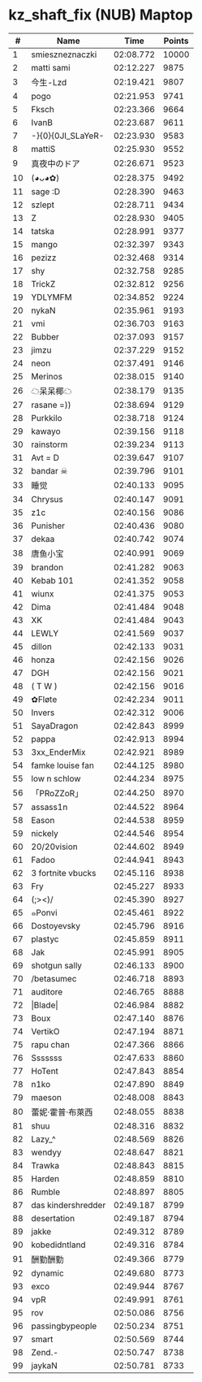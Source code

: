 # kz_shaft_fix (NUB) Maptop

|  # | Name | Time | Points |
|-------------- | -------------- | -------------- | -------------- | 
| 1 | smieszneznaczki | 02:08.772 | 10000 | 
| 2 | matti sami | 02:12.227 | 9875 | 
| 3 | 今生-Lzd | 02:19.421 | 9807 | 
| 4 | pogo | 02:21.953 | 9741 | 
| 5 | Fksch | 02:23.366 | 9664 | 
| 6 | IvanB | 02:23.687 | 9611 | 
| 7 | -}{0}{0JI_SLaYeR- | 02:23.930 | 9583 | 
| 8 | mattiS | 02:25.930 | 9552 | 
| 9 | 真夜中のドア | 02:26.671 | 9523 | 
| 10 | (◕ᴗ◕✿) | 02:28.375 | 9492 | 
| 11 | sage :D | 02:28.390 | 9463 | 
| 12 | szlept | 02:28.711 | 9434 | 
| 13 | Z | 02:28.930 | 9405 | 
| 14 | tatska | 02:28.991 | 9377 | 
| 15 | mango | 02:32.397 | 9343 | 
| 16 | pezizz | 02:32.468 | 9314 | 
| 17 | shy | 02:32.758 | 9285 | 
| 18 | TrickZ | 02:32.812 | 9256 | 
| 19 | YDLYMFM | 02:34.852 | 9224 | 
| 20 | nykaN | 02:35.961 | 9193 | 
| 21 | vmi | 02:36.703 | 9163 | 
| 22 | Bubber | 02:37.093 | 9157 | 
| 23 | jimzu | 02:37.229 | 9152 | 
| 24 | neon | 02:37.491 | 9146 | 
| 25 | Merinos | 02:38.015 | 9140 | 
| 26 | ☁呆呆椰☁ | 02:38.179 | 9135 | 
| 27 | rasane =)) | 02:38.694 | 9129 | 
| 28 | Purkkilo | 02:38.718 | 9124 | 
| 29 | kawayo | 02:39.156 | 9118 | 
| 30 | rainstorm | 02:39.234 | 9113 | 
| 31 | Avt = D | 02:39.647 | 9107 | 
| 32 | bandar ☠ | 02:39.796 | 9101 | 
| 33 | 睡觉 | 02:40.133 | 9095 | 
| 34 | Chrysus | 02:40.147 | 9091 | 
| 35 | z1c | 02:40.156 | 9086 | 
| 36 | Punisher | 02:40.436 | 9080 | 
| 37 | dekaa | 02:40.742 | 9074 | 
| 38 | 唐鱼小宝 | 02:40.991 | 9069 | 
| 39 | brandon | 02:41.282 | 9063 | 
| 40 | Kebab 101 | 02:41.352 | 9058 | 
| 41 | wiunx | 02:41.375 | 9053 | 
| 42 | Dima | 02:41.484 | 9048 | 
| 43 | XK | 02:41.484 | 9043 | 
| 44 | LEWLY | 02:41.569 | 9037 | 
| 45 | dillon | 02:42.133 | 9031 | 
| 46 | honza | 02:42.156 | 9026 | 
| 47 | DGH | 02:42.156 | 9021 | 
| 48 | ( T W ) | 02:42.156 | 9016 | 
| 49 | ✿Fløte | 02:42.234 | 9011 | 
| 50 | Invers | 02:42.312 | 9006 | 
| 51 | SayaDragon | 02:42.843 | 8999 | 
| 52 | pappa | 02:42.913 | 8994 | 
| 53 | 3xx_EnderMix | 02:42.921 | 8989 | 
| 54 | famke louise fan | 02:44.125 | 8980 | 
| 55 | low n schlow | 02:44.234 | 8975 | 
| 56 | 「PRoZZoR」 | 02:44.250 | 8970 | 
| 57 | assass1n | 02:44.522 | 8964 | 
| 58 | Eason | 02:44.538 | 8959 | 
| 59 | nickely | 02:44.546 | 8954 | 
| 60 | 20/20vision | 02:44.602 | 8949 | 
| 61 | Fadoo | 02:44.941 | 8943 | 
| 62 | 3 fortnite vbucks | 02:45.116 | 8938 | 
| 63 | Fry | 02:45.227 | 8933 | 
| 64 | (;><)/ | 02:45.390 | 8927 | 
| 65 | ๑Ponvi | 02:45.461 | 8922 | 
| 66 | Dostoyevsky | 02:45.796 | 8916 | 
| 67 | plastyc | 02:45.859 | 8911 | 
| 68 | Jak | 02:45.991 | 8905 | 
| 69 | shotgun sally | 02:46.133 | 8900 | 
| 70 | /betasumec | 02:46.718 | 8893 | 
| 71 | auditore | 02:46.765 | 8888 | 
| 72 | \|Blade\| | 02:46.984 | 8882 | 
| 73 | Boux | 02:47.140 | 8876 | 
| 74 | VertikO | 02:47.194 | 8871 | 
| 75 | rapu chan | 02:47.366 | 8866 | 
| 76 | Sssssss | 02:47.633 | 8860 | 
| 77 | HoTent | 02:47.843 | 8854 | 
| 78 | n1ko | 02:47.890 | 8849 | 
| 79 | maeson | 02:48.008 | 8843 | 
| 80 | 蕾妮·霍普·布萊西 | 02:48.055 | 8838 | 
| 81 | shuu | 02:48.316 | 8832 | 
| 82 | Lazy_^ | 02:48.569 | 8826 | 
| 83 | wendyy | 02:48.647 | 8821 | 
| 84 | Trawka | 02:48.843 | 8815 | 
| 85 | Harden | 02:48.859 | 8810 | 
| 86 | Rumble | 02:48.897 | 8805 | 
| 87 | das kindershredder | 02:49.187 | 8799 | 
| 88 | desertation | 02:49.187 | 8794 | 
| 89 | jakke | 02:49.312 | 8789 | 
| 90 | kobedidntland | 02:49.316 | 8784 | 
| 91 | 酬勤酬勤 | 02:49.366 | 8779 | 
| 92 | dynamic | 02:49.680 | 8773 | 
| 93 | exco | 02:49.944 | 8767 | 
| 94 | vpR | 02:49.991 | 8761 | 
| 95 | rov | 02:50.086 | 8756 | 
| 96 | passingbypeople | 02:50.234 | 8751 | 
| 97 | smart | 02:50.569 | 8744 | 
| 98 | Zend.- | 02:50.747 | 8738 | 
| 99 | jaykaN | 02:50.781 | 8733 | 

